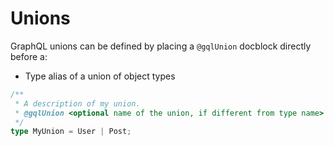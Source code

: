 # Unions

GraphQL unions can be defined by placing a `@gqlUnion` docblock directly before a:

* Type alias of a union of object types

```ts
/** 
 * A description of my union.
 * @gqlUnion <optional name of the union, if different from type name>
 */
type MyUnion = User | Post;
```
